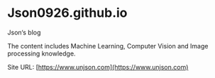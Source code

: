 # Json0926.github.io
Json‘s blog

The content includes Machine Learning, Computer Vision and Image processing knowledge.

Site URL: [https://www.unjson.com](https://www.unjson.com)
